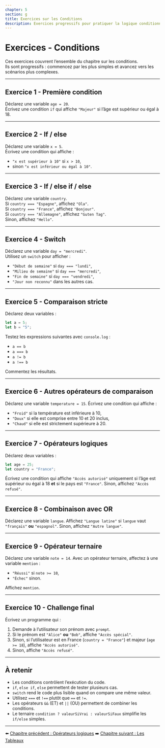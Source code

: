 ```yaml
---
chapter: 5
section: g
title: Exercices sur les Conditions
description: Exercices progressifs pour pratiquer la logique conditionnelle en JavaScript avec if, else, switch, comparaisons et opérateurs logiques.
---
```


# Exercices - Conditions

Ces exercices couvrent l’ensemble du chapitre sur les conditions.  
Ils sont progressifs : commencez par les plus simples et avancez vers les scénarios plus complexes.

---

## Exercice 1 - Première condition
Déclarez une variable `age = 20`.  
Écrivez une condition `if` qui affiche `"Majeur"` si l’âge est supérieur ou égal à 18.

---

## Exercice 2 - If / else
Déclarez une variable `x = 5`.  
Écrivez une condition qui affiche :  
- `"x est supérieur à 10"` si `x > 10`,  
- sinon `"x est inférieur ou égal à 10"`.

---

## Exercice 3 - If / else if / else
Déclarez une variable `country`.  
Si `country === "Espagne"`, affichez `"Ola"`.  
Si `country === "France"`, affichez `"Bonjour"`.  
Si `country === "Allemagne"`, affichez `"Guten Tag"`.  
Sinon, affichez `"Hello"`.

---

## Exercice 4 - Switch
Déclarez une variable `day = "mercredi"`.  
Utilisez un `switch` pour afficher :  
- `"Début de semaine"` si `day === "lundi"`,  
- `"Milieu de semaine"` si `day === "mercredi"`,  
- `"Fin de semaine"` si `day === "vendredi"`,  
- `"Jour non reconnu"` dans les autres cas.

---

## Exercice 5 - Comparaison stricte
Déclarez deux variables :  
```javascript
let a = 5;
let b = "5";
````

Testez les expressions suivantes avec `console.log` :

* `a == b`
* `a === b`
* `a != b`
* `a !== b`

Commentez les résultats.

---

## Exercice 6 - Autres opérateurs de comparaison

Déclarez une variable `temperature = 15`.
Écrivez une condition qui affiche :

* `"Froid"` si la température est inférieure à 10,
* `"Doux"` si elle est comprise entre 10 et 20 inclus,
* `"Chaud"` si elle est strictement supérieure à 20.

---

## Exercice 7 - Opérateurs logiques

Déclarez deux variables :

```javascript
let age = 25;
let country = "France";
```

Écrivez une condition qui affiche `"Accès autorisé"` uniquement si l’âge est supérieur ou égal à 18 **et** si le pays est `"France"`.
Sinon, affichez `"Accès refusé"`.

---

## Exercice 8 - Combinaison avec OR

Déclarez une variable `langue`.
Affichez `"Langue latine"` si `langue` vaut `"français"` **ou** `"espagnol"`.
Sinon, affichez `"Autre langue"`.

---

## Exercice 9 - Opérateur ternaire

Déclarez une variable `note = 14`.
Avec un opérateur ternaire, affectez à une variable `mention` :

* `"Réussi"` si `note >= 10`,
* `"Échec"` sinon.

Affichez `mention`.

---

## Exercice 10 - Challenge final

Écrivez un programme qui :

1. Demande à l’utilisateur son prénom avec `prompt`.
2. Si le prénom est `"Alice"` **ou** `"Bob"`, affiche `"Accès spécial"`.
3. Sinon, si l’utilisateur est en France (`country = "France"`) et majeur (`age >= 18`), affiche `"Accès autorisé"`.
4. Sinon, affiche `"Accès refusé"`.

---

## À retenir

* Les conditions contrôlent l’exécution du code.
* `if`, `else if`, `else` permettent de tester plusieurs cas.
* `switch` rend le code plus lisible quand on compare une même valeur.
* Utilisez `===` et `!==` plutôt que `==` et `!=`.
* Les opérateurs `&&` (ET) et `||` (OU) permettent de combiner les conditions.
* Le ternaire `condition ? valeurSiVrai : valeurSiFaux` simplifie les `if/else` simples.

---

⬅️ [Chapitre précédent : Opérateurs logiques](./f_Conditions.md)
➡️ [Chapitre suivant : Les Tableaux](../06_arrays/a_array.md)
